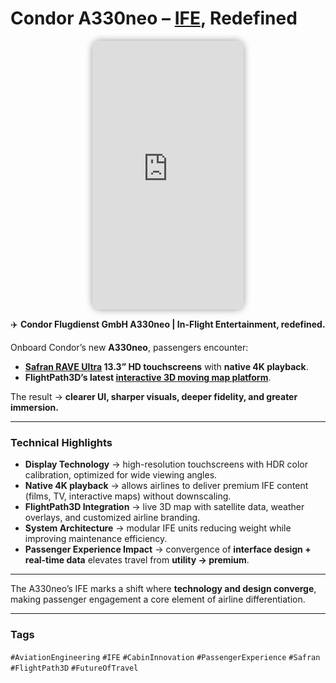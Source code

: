 # Condor A330neo – [IFE](https://www.condor.com/eu/fly-enjoy/on-board/inflight-entertainment/program-a330neo.jsp), Redefined

<div style="display:flex;justify-content:center;gap:10px;">
  <iframe
    src="https://youtube.com/embed/3WdhWxNF6p0"
    style="width:48%;aspect-ratio:9/16;border-radius:12px;box-shadow:0 0 12px rgba(0,0,0,0.4);overflow:hidden;"
    frameborder="0"
    allowfullscreen>
  </iframe>
</div>

✈️ **Condor Flugdienst GmbH A330neo | In-Flight Entertainment, redefined.**  

Onboard Condor’s new **A330neo**, passengers encounter:  
- **[Safran RAVE Ultra](https://www.safran-group.com/pressroom/safran-passenger-innovations-launches-rave-ultra-plus-2023-06-04) 13.3” HD touchscreens** with **native 4K playback**.  
- **FlightPath3D’s latest [interactive 3D moving map platform](https://flightpath3d.com/commercial-aviation)**.  

The result → **clearer UI, sharper visuals, deeper fidelity, and greater immersion.**  

---

### Technical Highlights
- **Display Technology** → high-resolution touchscreens with HDR color calibration, optimized for wide viewing angles.  
- **Native 4K playback** → allows airlines to deliver premium IFE content (films, TV, interactive maps) without downscaling.  
- **FlightPath3D Integration** → live 3D map with satellite data, weather overlays, and customized airline branding.  
- **System Architecture** → modular IFE units reducing weight while improving maintenance efficiency.  
- **Passenger Experience Impact** → convergence of **interface design + real-time data** elevates travel from **utility → premium**.  

---

The A330neo’s IFE marks a shift where **technology and design converge**, making passenger engagement a core element of airline differentiation.  

---

### Tags  
`#AviationEngineering` `#IFE` `#CabinInnovation` `#PassengerExperience` `#Safran` `#FlightPath3D` `#FutureOfTravel`
